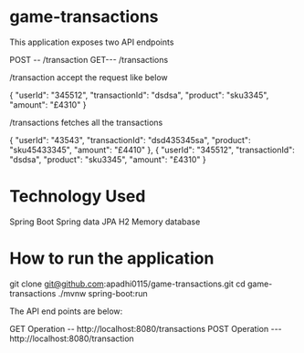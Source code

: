 # game-transactions

This application exposes two API endpoints

POST -- /transaction
GET--- /transactions

/transaction accept the request like below 

{
    "userId": "345512",
    "transactionId": "dsdsa",
    "product": "sku3345",
    "amount": "£4310"
}

/transactions fetches all the transactions

{
    "userId": "43543",
    "transactionId": "dsd435345sa",
    "product": "sku45433345",
    "amount": "£4410"
},
{
    "userId": "345512",
    "transactionId": "dsdsa",
    "product": "sku3345",
    "amount": "£4310"
}


# Technology Used

Spring Boot
Spring data JPA
H2 Memory database

# How to run the application
git clone git@github.com:apadhi0115/game-transactions.git
cd game-transactions
./mvnw spring-boot:run

The API end points are below:

GET Operation --  http://localhost:8080/transactions
POST Operation ---http://localhost:8080/transaction
